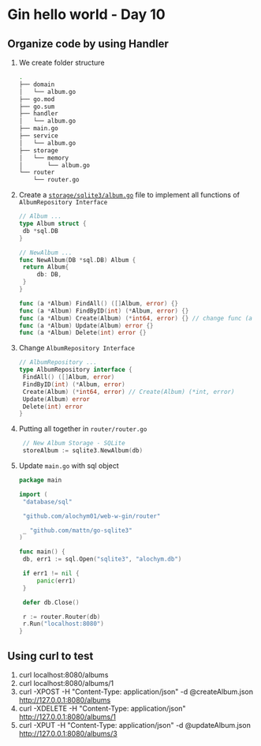 # Gin hello world - Day 10

## Organize code by using Handler

1. We create folder structure

   ```bash
   .
   ├── domain
   │   └── album.go
   ├── go.mod
   ├── go.sum
   ├── handler
   │   └── album.go
   ├── main.go
   ├── service
   │   └── album.go
   ├── storage
   │   └── memory
   │       └── album.go
   └── router
       └── router.go
   ```

2. Create a [`storage/sqlite3/album.go`](storage/sqlite3/album.go) file to implement all functions of `AlbumRepository Interface`

   ```go
   // Album ...
   type Album struct {
   	db *sql.DB
   }

   // NewAlbum ...
   func NewAlbum(DB *sql.DB) Album {
   	return Album{
   		db: DB,
   	}
   }

   func (a *Album) FindAll() ([]Album, error) {}
   func (a *Album) FindByID(int) (*Album, error) {}
   func (a *Album) Create(Album) (*int64, error) {} // change func (a *Album) Create(Album) (*int, error) {}
   func (a *Album) Update(Album) error {}
   func (a *Album) Delete(int) error {}
   ```

3. Change `AlbumRepository Interface`

   ```go
   // AlbumRepository ...
   type AlbumRepository interface {
   	FindAll() ([]Album, error)
   	FindByID(int) (*Album, error)
   	Create(Album) (*int64, error) // Create(Album) (*int, error)
   	Update(Album) error
   	Delete(int) error
   }
   ```

4. Putting all together in `router/router.go`

   ```go
	// New Album Storage - SQLite
	storeAlbum := sqlite3.NewAlbum(db)
   ```

5. Update `main.go` with sql object

   ```go
   package main

   import (
   	"database/sql"

   	"github.com/alochym01/web-w-gin/router"

   	_ "github.com/mattn/go-sqlite3"
   )

   func main() {
   	db, err1 := sql.Open("sqlite3", "alochym.db")

   	if err1 != nil {
   		panic(err1)
   	}

   	defer db.Close()

   	r := router.Router(db)
   	r.Run("localhost:8080")
   }
   ```

## Using curl to test

1. curl localhost:8080/albums
2. curl localhost:8080/albums/1
3. curl -XPOST -H "Content-Type: application/json" -d @createAlbum.json http://127.0.0.1:8080/albums
4. curl -XDELETE -H "Content-Type: application/json" http://127.0.0.1:8080/albums/1
5. curl -XPUT -H "Content-Type: application/json" -d @updateAlbum.json http://127.0.0.1:8080/albums/3
